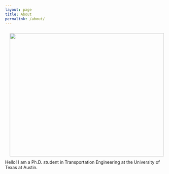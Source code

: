 ```yaml
---
layout: page
title: About
permalink: /about/
---
```


<img src="{{ site.baseurl }}/assets/img/nat.jpg" ALIGN="left" style="margin:10px 15px ; width:500px; height:400px;"/>



Hello! I am a Ph.D. student in Transportation Engineering at the University of Texas at Austin. 



